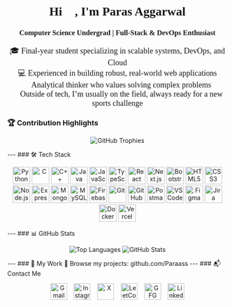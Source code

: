 <h1 align="center" style="font-family:'Times New Roman', Times, serif">
  Hi 👋, I'm Paras Aggarwal
</h1>
<h3 align="center" style="font-family:'Times New Roman', Times, serif">
  Computer Science Undergrad | Full-Stack & DevOps Enthusiast
</h3>

<p align="center" style="font-family:'Times New Roman', Times, serif; font-size:18px;">
  🎓 Final-year student specializing in scalable systems, DevOps, and Cloud<br>
  💻 Experienced in building robust, real-world web applications<br>
  🧠 Analytical thinker who values solving complex problems<br>
  🏸 Outside of tech, I’m usually on the field, always ready for a new sports challenge
</p>
  
### 🏆 Contribution Highlights  
<p align="center">  
  <img src="https://github-profile-trophy.vercel.app/?username=Paraass&theme=radical&no-frame=true&row=1&column=6" alt="GitHub Trophies" />  
</p>
---
### 🛠️ Tech Stack  
<p align="center">
  <a href="https://www.python.org/"><img src="https://cdn.jsdelivr.net/gh/devicons/devicon/icons/python/python-original.svg" width="40" alt="Python" /></a>
  <a href="https://devdocs.io/c/"><img src="https://cdn.jsdelivr.net/gh/devicons/devicon/icons/c/c-original.svg" width="40" alt="C" /></a>
  <a href="https://cplusplus.com/"><img src="https://cdn.jsdelivr.net/gh/devicons/devicon/icons/cplusplus/cplusplus-original.svg" width="40" alt="C++" /></a>
  <a href="https://www.java.com/"><img src="https://cdn.jsdelivr.net/gh/devicons/devicon/icons/java/java-original.svg" width="40" alt="Java" /></a>
  <a href="https://developer.mozilla.org/en-US/docs/Web/JavaScript"><img src="https://cdn.jsdelivr.net/gh/devicons/devicon/icons/javascript/javascript-original.svg" width="40" alt="JavaScript" /></a>
  <a href="https://www.typescriptlang.org/"><img src="https://cdn.jsdelivr.net/gh/devicons/devicon/icons/typescript/typescript-original.svg" width="40" alt="TypeScript" /></a>
  <a href="https://reactjs.org/"><img src="https://cdn.jsdelivr.net/gh/devicons/devicon/icons/react/react-original.svg" width="40" alt="React" /></a>
  <a href="https://nextjs.org/"><img src="https://cdn.jsdelivr.net/gh/devicons/devicon/icons/nextjs/nextjs-original.svg" width="40" alt="Next.js" /></a>
  <a href="https://getbootstrap.com/"><img src="https://cdn.jsdelivr.net/gh/devicons/devicon/icons/bootstrap/bootstrap-original.svg" width="40" alt="Bootstrap" /></a>
  <a href="https://developer.mozilla.org/docs/Web/HTML"><img src="https://cdn.jsdelivr.net/gh/devicons/devicon/icons/html5/html5-original.svg" width="40" alt="HTML5" /></a>
  <a href="https://developer.mozilla.org/docs/Web/CSS"><img src="https://cdn.jsdelivr.net/gh/devicons/devicon/icons/css3/css3-original.svg" width="40" alt="CSS3" /></a>
  <a href="https://nodejs.org/"><img src="https://cdn.jsdelivr.net/gh/devicons/devicon/icons/nodejs/nodejs-original.svg" width="40" alt="Node.js" /></a>
  <a href="https://expressjs.com/"><img src="https://cdn.jsdelivr.net/gh/devicons/devicon/icons/express/express-original.svg" width="40" alt="Express.js" /></a>
  <a href="https://www.mongodb.com/"><img src="https://cdn.jsdelivr.net/gh/devicons/devicon/icons/mongodb/mongodb-original.svg" width="40" alt="MongoDB" /></a>
  <a href="https://www.mysql.com/"><img src="https://cdn.jsdelivr.net/gh/devicons/devicon/icons/mysql/mysql-original.svg" width="40" alt="MySQL" /></a>
  <a href="https://firebase.google.com/"><img src="https://cdn.jsdelivr.net/gh/devicons/devicon/icons/firebase/firebase-plain.svg" width="40" alt="Firebase" /></a>
  <a href="https://git-scm.com/"><img src="https://cdn.jsdelivr.net/gh/devicons/devicon/icons/git/git-original.svg" width="40" alt="Git" /></a>
  <a href="https://github.com/"><img src="https://cdn.jsdelivr.net/gh/devicons/devicon/icons/github/github-original.svg" width="40" alt="GitHub" /></a>
  <a href="https://www.postman.com/"><img src="https://cdn.jsdelivr.net/gh/devicons/devicon/icons/postman/postman-original.svg" width="40" alt="Postman" /></a>
  <a href="https://code.visualstudio.com/"><img src="https://cdn.jsdelivr.net/gh/devicons/devicon/icons/vscode/vscode-original.svg" width="40" alt="VS Code" /></a>
  <a href="https://figma.com/"><img src="https://cdn.jsdelivr.net/gh/devicons/devicon/icons/figma/figma-original.svg" width="40" alt="Figma" /></a>
  <a href="https://www.atlassian.com/software/jira"><img src="https://cdn.jsdelivr.net/gh/devicons/devicon/icons/jira/jira-original.svg" width="40" alt="Jira" /></a>
  <a href="https://docker.com/"><img src="https://cdn.jsdelivr.net/gh/devicons/devicon/icons/docker/docker-original.svg" width="40" alt="Docker" /></a>
  <a href="https://vercel.com/"><img src="https://img.icons8.com/color/48/000000/vercel.png" width="40" alt="Vercel" /></a>
</p>
---
### 📊 GitHub Stats  
<p align="center">  
  <img src="https://github-readme-stats.vercel.app/api/top-langs/?username=Paraass&layout=compact&theme=radical&langs_count=8" alt="Top Languages" />  
  <img src="https://github-readme-stats.vercel.app/api?username=Paraass&show_icons=true&theme=radical&include_all_commits=true&count_private=true" alt="GitHub Stats" />  
</p>
---
### 🧩 My Work  
🔗 Browse my projects: github.com/Paraass
---
### 📬 Contact Me  
<p align="center">  
  <a href="mailto:parasaggarwal7172@gmail.com"><img src="https://img.icons8.com/color/48/000000/gmail--v1.png" width="38" alt="Gmail" /></a>
  &nbsp;&nbsp;
  <a href="https://instagram.com/paraasass"><img src="https://img.icons8.com/color/48/000000/instagram-new--v1.png" width="38" alt="Instagram" /></a>
  &nbsp;&nbsp;
  <a href="https://x.com/discodripp"><img src="https://cdn-icons-png.flaticon.com/512/5968/5968958.png" width="38" alt="X" /></a>
  &nbsp;&nbsp;
  <a href="https://leetcode.com/u/ParasAggarwal/"><img src="https://img.icons8.com/external-tal-revivo-color-tal-revivo/48/000000/external-level-up-your-coding-skills-and-quickly-land-a-job-logo-color-tal-revivo.png" width="38" alt="LeetCode" /></a>
  &nbsp;&nbsp;
  <a href="https://www.geeksforgeeks.org/user/parasagga0t8p/"><img src="https://img.icons8.com/color/48/000000/GeeksforGeeks.png" width="38" alt="GFG" /></a>
  &nbsp;&nbsp;
<a href="https://www.linkedin.com/in/paras-aggarwal-b58029246/">
  <img src="https://img.icons8.com/color/48/000000/linkedin.png" width="38" alt="LinkedIn" />
</a> 
